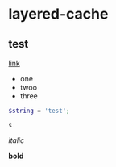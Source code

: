 # layered-cache
## test
[link](http://goggle.com)
- one
- twoo
- three

```php
$string = 'test';
```

`s`

_italic_

__bold__